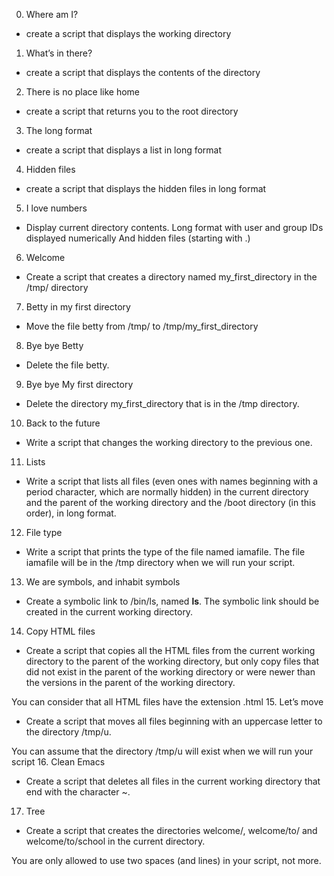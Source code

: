 0. Where am I?
- create a script that displays the working directory
1. What’s in there?
- create a script that displays the contents of the directory
2. There is no place like home
- create a script that returns you to the root directory
3. The long format
- create a script that displays a list in long format
4. Hidden files
- create a script that displays the hidden files in long format
5. I love numbers
- Display current directory contents.
 	Long format
	with user and group IDs displayed numerically
	And hidden files (starting with .)
6. Welcome
- Create a script that creates a directory named my_first_directory in the /tmp/ directory
7. Betty in my first directory
- Move the file betty from /tmp/ to /tmp/my_first_directory
8. Bye bye Betty
- Delete the file betty.
9. Bye bye My first directory
- Delete the directory my_first_directory that is in the /tmp directory.
10. Back to the future
- Write a script that changes the working directory to the previous one.
11. Lists
- Write a script that lists all files (even ones with names beginning with a period character, which are normally hidden) in the current directory and the parent of the working directory and the /boot directory (in this order), in long format.
12. File type
- Write a script that prints the type of the file named iamafile. The file iamafile will be in the /tmp directory when we will run your script.
13. We are symbols, and inhabit symbols
- Create a symbolic link to /bin/ls, named __ls__. The symbolic link should be created in the current working directory.
14. Copy HTML files
- Create a script that copies all the HTML files from the current working directory to the parent of the working directory, but only copy files that did not exist in the parent of the working directory or were newer than the versions in the parent of the working directory.

You can consider that all HTML files have the extension .html
15. Let’s move
- Create a script that moves all files beginning with an uppercase letter to the directory /tmp/u.

You can assume that the directory /tmp/u will exist when we will run your script
16. Clean Emacs
- Create a script that deletes all files in the current working directory that end with the character ~.
17. Tree
- Create a script that creates the directories welcome/, welcome/to/ and welcome/to/school in the current directory.

You are only allowed to use two spaces (and lines) in your script, not more.
